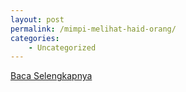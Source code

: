 ```yaml
---
layout: post
permalink: /mimpi-melihat-haid-orang/
categories:
    - Uncategorized
---
```


[Baca Selengkapnya](/02)